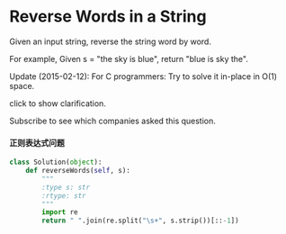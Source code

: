 # Reverse Words in a String

Given an input string, reverse the string word by word.

For example,
Given s = "the sky is blue",
return "blue is sky the".

Update (2015-02-12):
For C programmers: Try to solve it in-place in O(1) space.

click to show clarification.

Subscribe to see which companies asked this question.

#### 正则表达式问题

```python
class Solution(object):
    def reverseWords(self, s):
        """
        :type s: str
        :rtype: str
        """
        import re
        return " ".join(re.split("\s+", s.strip())[::-1])
```
